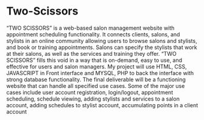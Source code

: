 # Two-Scissors
“TWO SCISSORS” is a web-based salon management website with appointment scheduling
functionality. It connects clients, salons, and stylists in an online community allowing users to
browse salons and stylists, and book or training appointments. Salons can specify the stylists
that work at their salons, as well as the services and training they offer. “TWO SCISSORS” fills
this void in a way that is on-demand, easy to use, and effective for users and salon managers.
My project will use HTML, CSS, JAVASCRIPT in Front interface and MYSQL, PHP to back
the interface with strong database functionality. The final deliverable will be a functioning
website that can handle all specified use cases. Some of the major use cases include user
account registration, login/logout, appointment scheduling, schedule viewing, adding stylists
and services to a salon account, adding schedules to stylist account, accumulating points in a
client account
